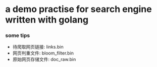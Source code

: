 # a demo practise for search engine written with golang

### some tips
- 待爬取网页链接: links.bin
- 网页判重文件: bloom_filter.bin
- 原始网页存储文件: doc_raw.bin